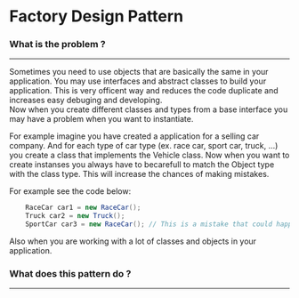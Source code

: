 # Factory Design Pattern

### What is the problem ?
<hr />
Sometimes you need to use objects that are basically the same in your application.
You may use interfaces and abstract classes to build your application. This is very officent way and
reduces the code duplicate and increases easy debuging and developing.<br />
Now when you create different classes and types from a base interface you may have a problem
when you want to instantiate.

For example imagine you have created a application for a selling car company. And for each type
of car type (ex. race car, sport car, truck, ...) you create a class that implements the Vehicle class.
Now when you want to create instanses you always have to becarefull to match the Object type with the class type.
This will increase the chances of making mistakes.

For example see the code below:
```java
    RaceCar car1 = new RaceCar();
    Truck car2 = new Truck();
    SportCar car3 = new RaceCar(); // This is a mistake that could happen
```

Also when you are working with a lot of classes and objects in your application.

### What does this pattern do ?
<hr />